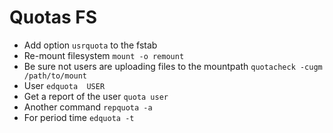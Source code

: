 # Quotas FS

- Add option `usrquota` to the fstab
- Re-mount filesystem `mount -o remount`
- Be sure not users are uploading files to the mountpath `quotacheck -cugm /path/to/mount`
- User `edquota  USER`
- Get a report of the user `quota user`
- Another command `repquota -a`
- For period time `edquota -t` 

